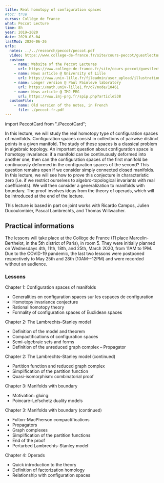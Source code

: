 ```yaml
---
title: Real homotopy of configuration spaces
#toc: true
cursus: Collège de France
what: Peccot Lecture
time: 8h
year: 2019–2020
date: 2020-03-04
lastMod: 2020-06-26
urls:
  notes: ../../research/peccot/peccot.pdf
  video: https://www.college-de-france.fr/site/cours-peccot/guestlecturer-2019-2020__1.htm
  custom:
    - name: Website of the Peccot Lectures
      url: https://www.college-de-france.fr/site/cours-peccot/guestlecturer-2019-2020__1.htm
    - name: News article @ University of Lille
      url: https://www.univ-lille.fr/fileadmin/user_upload/illustrations/contenus/recherche/2017/ActULille_Recherche/News_52_Cours_Peccot_de_Najib_Idrissi_-_article.pdf
    - name: Longer version @ Paul Painlevé laboratory
      url: https://math.univ-lille1.fr/d7/node/10461
    - name: News article @ IMJ-PRG
      url: https://www.imj-prg.fr/spip.php?article538
  customFile:
    - name: Old version of the notes, in French
      file: ./peccot-fr.pdf
---
```


import PeccotCard from "./PeccotCard";

In this lecture, we will study the real homotopy type of configuration spaces of manifolds.
Configuration spaces consist in collections of pairwise distinct points in a given manifold.
The study of these spaces is a classical problem in algebraic topology.
An important question about configuration space is homotopy invariance: if a manifold can be continuously deformed into another one, then can the configuration spaces of the first manifold be continuously deformed in the configuration spaces of the second?
This question remains open if we consider simply connected closed manifolds.
In this lecture, we will see how to prove this conjecture in characteristic zero (i.e. if we restrict ourselves to algebro-topological invariants with real coefficients).
We will then consider a generalization to manifolds with boundary.
The proof involves ideas from the theory of operads, which will be introduced at the end of the lecture.

This lecture is based in part on joint works with Ricardo Campos, Julien Ducoulombier, Pascal Lambrechts, and Thomas Willwacher.

## Practical informations

The lessons will take place at the Collège de France (11 place Marcelin-Berthelot, in the 5th district of Paris), in room 5.
They were initially planned on Wednesdays 4th, 11th, 18th, and 25th, March 2020, from 11AM to 1PM.
Due to the COVID-19 pandemic, the last two lessons were postponed respectively to May 25th and 28th (10AM--12PM) and were recorded without an audience.

### Lessons

<div class="flex flex-col gap-2 sm:grid sm:grid-cols-2">
<PeccotCard number={1} link="https://www.college-de-france.fr/site/cours-peccot/guestlecturer-2020-03-04-11h00.htm" date="March 4th 2020, 11:00–13:00">
  <p>Chapter 1: Configuration spaces of manifolds</p>
  <ul>
  <li>Generalities on configuration spaces sur les espaces de configuration</li>
  <li>Homotopy invariance conjecture</li>
  <li>Rational homotopy theory</li>
  <li>Formality of configuration spaces of Euclidean spaces</li>
  </ul>
</PeccotCard>

<PeccotCard number={2} link="https://www.college-de-france.fr/site/cours-peccot/guestlecturer-2020-03-11-11h00.htm" date="March 11th 2020, 11:00–13:00">
  <p>Chapter 2: The Lambrechts–Stanley model</p>
  <ul>
  <li>Definition of the model and theorem</li>
  <li>Compactifications of configuration spaces</li>
  <li>Semi-algebraic sets and forms</li>
  <li>Definition of the unreduced graph complex – Propagator</li>
  </ul>
</PeccotCard>

<PeccotCard number={3} link="https://www.college-de-france.fr/site/cours-peccot/guestlecturer-2020-05-25-11h00.htm" date="May 25th 2020 (online)">
  <p>Chapter 2: The Lambrechts–Stanley model (continued)</p>
  <ul>
  <li>Partition function and reduced graph complex</li>
  <li>Simplification of the partition function</li>
  <li>Quasi-isomorphism: combinatorial proof</li>
  </ul>
  <p>Chapter 3: Manifolds with boundary</p>
  <ul>
  <li>Motivation: gluing</li>
  <li>Poincaré–Lefschetz duality models</li>
  </ul>
</PeccotCard>

<PeccotCard number={4} link="https://www.college-de-france.fr/site/cours-peccot/guestlecturer-2020-05-28-11h00.htm" date="May 28th 2020 (online)">
  <p>Chapter 3: Manifolds with boundary (continued)</p>
  <ul>
  <li>Fulton–MacPherson compactifications</li>
  <li>Propagators</li>
  <li>Graph complexes</li>
  <li>Simplification of the partition functions</li>
  <li>End of the proof</li>
  <li>Perturbed Lambrechts–Stanley model</li>
  </ul>
  <p>Chapter 4: Operads</p>
  <ul>
  <li>Quick introduction to the theory</li>
  <li>Definition of factorization homology</li>
  <li>Relationship with configuration spaces</li>
  </ul>
</PeccotCard>
</div>
